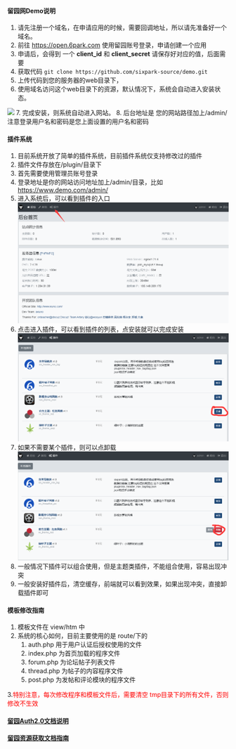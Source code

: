 #### 留园网Demo说明
1. 请先注册一个域名，在申请应用的时候，需要回调地址，所以请先准备好一个域名。
2. 前往 https://open.6park.com 使用留园账号登录，申请创建一个应用
3. 申请后，会得到 一个 **client_id** 和 **client_secret** 请保存好对应的值，后面需要
4. 获取代码
`git clone https://github.com/sixpark-source/demo.git`
5. 上传代码到您的服务器的web目录下，
6. 使用域名访问这个web目录下的资源，默认情况下，系统会自动进入安装状态。
<img src="https://github.com/sixpark-source/demo/blob/main/doc_resource/db.png">
7. 完成安装，则系统自动进入网站。
8. 后台地址是 您的网站路径加上/admin/   注意登录用户名和密码是您上面设置的用户名和密码

#### 插件系统
1. 目前系统开放了简单的插件系统，目前插件系统仅支持修改过的插件
2. 插件文件存放在/plugin/目录下
3. 首先需要使用管理员账号登录 
4. 登录地址是你的网站访问地址加上/admin/目录，比如 https://www.demo.com/admin/
5. 进入系统后，可以看到插件的入口
   <img src="https://github.com/sixpark-source/demo/blob/main/doc_resource/admin.png">
6. 点击进入插件，可以看到插件的列表，点安装就可以完成安装
   <img src="https://github.com/sixpark-source/demo/blob/main/doc_resource/plugin_1.png">
7. 如果不需要某个插件，则可以点卸载
   <img src="https://github.com/sixpark-source/demo/blob/main/doc_resource/plugin_2.png">
8. 一般情况下插件可以组合使用，但是主题类插件，不能组合使用，容易出现冲突
9. 一般安装好插件后，清空缓存，前端就可以看到效果，如果出现冲突，直接卸载插件即可



#### 模板修改指南
1. 模板文件在 view/htm 中 
2. 系统的核心如何，目前主要使用的是 route/下的 
   1. auth.php 用于用户认证后授权使用的文件
   2. index.php 为首页加载的程序文件
   3. forum.php 为论坛帖子列表文件
   4. thread.php 为帖子的内容程序文件
   5. post.php 为发帖和评论模块的程序文件

3.<font color="red">特别注意，每次修改程序和模板文件后，需要清空 tmp目录下的所有文件，否则修改不生效</font>

#### <a href="https://github.com/sixpark-source/OAuth2/blob/master/Doc/Auth2.0%E6%8E%A5%E5%8F%A3%E6%8C%87%E5%8D%97.md">留园Auth2.0文档说明</a>

#### <a href="https://github.com/sixpark-source/OAuth2/blob/master/Doc/%E8%B5%84%E6%BA%90%E6%8E%A5%E5%8F%A3%E6%96%87%E6%A1%A3.md">留园资源获取文档指南</a>


